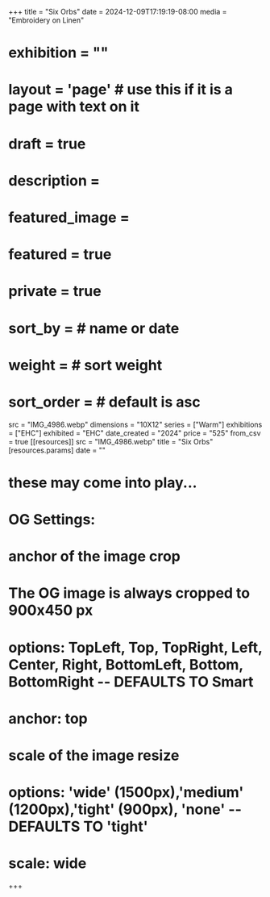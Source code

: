 +++
title = "Six Orbs"
date = 2024-12-09T17:19:19-08:00
media = "Embroidery on Linen"
# exhibition = ""
# layout = 'page' # use this if it is a page with text on it
# draft = true
# description = 
# featured_image = 
# featured = true
# private = true
# sort_by = # name or date
# weight = # sort weight
# sort_order = # default is asc
src = "IMG_4986.webp"
dimensions = "10X12"
  series = ["Warm"]
    exhibitions = ["EHC"]
  exhibited = "EHC"
date_created = "2024"
price = "525"
from_csv = true
[[resources]]
  src = "IMG_4986.webp"
  title = "Six Orbs"
  [resources.params]
  date = ""

# these may come into play...
# OG Settings:
# anchor of the image crop 
#   The OG image is always cropped to 900x450 px
#   options: TopLeft, Top, TopRight, Left, Center, Right, BottomLeft, Bottom, BottomRight -- DEFAULTS TO Smart
# anchor: top
# scale of the image resize 
#   options: 'wide' (1500px),'medium' (1200px),'tight' (900px), 'none' -- DEFAULTS TO 'tight'
# scale: wide 
+++